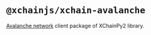 # `@xchainjs/xchain-avalanche`

[Avalanche network](https://www.avax.network/) client package of XChainPy2 library.
